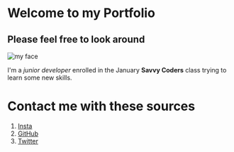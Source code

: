 # Welcome to my Portfolio 
## Please feel free to look around

![my face](https://pbs.twimg.com/profile_images/1028551746577223687/L727p325_400x400.jpg)

I'm a _junior developer_ enrolled in the January __Savvy Coders__ class trying to learn some new skills.


# Contact me with these sources
1. [Insta](https://www.instagram.com/watkinst_45/?hl=en)
2. [GitHub](https://github.com/evanfwatkins)
3. [Twitter](https://twitter.com/Evanwatkins5)
